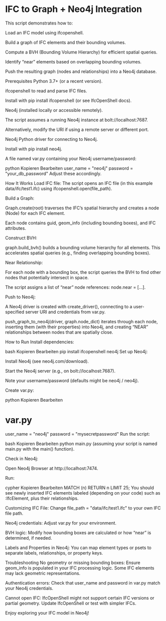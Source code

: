 
# IFC to Graph + Neo4j Integration
This script demonstrates how to:

Load an IFC model using ifcopenshell.

Build a graph of IFC elements and their bounding volumes.

Compute a BVH (Bounding Volume Hierarchy) for efficient spatial queries.

Identify “near” elements based on overlapping bounding volumes.

Push the resulting graph (nodes and relationships) into a Neo4j database.

Prerequisites
Python 3.7+ (or a recent version).

ifcopenshell to read and parse IFC files.

Install with pip install ifcopenshell (or see IfcOpenShell docs).

Neo4j (installed locally or accessible remotely).

The script assumes a running Neo4j instance at bolt://localhost:7687.

Alternatively, modify the URI if using a remote server or different port.

Neo4j Python driver for connecting to Neo4j.

Install with pip install neo4j.

A file named var.py containing your Neo4j username/password:

python
Kopieren
Bearbeiten
user_name = "neo4j"
password = "your_db_password"
Adjust these accordingly.

How It Works
Load IFC file:
The script opens an IFC file (in this example data/ifc/test1.ifc) using ifcopenshell.open(file_path).

Build a Graph:

Graph.create(root) traverses the IFC’s spatial hierarchy and creates a node (Node) for each IFC element.

Each node contains guid, geom_info (including bounding boxes), and IFC attributes.

Construct BVH:

graph.build_bvh() builds a bounding volume hierarchy for all elements. This accelerates spatial queries (e.g., finding overlapping bounding boxes).

Near Relationship:

For each node with a bounding box, the script queries the BVH to find other nodes that potentially intersect in space.

The script assigns a list of “near” node references: node.near = [...].

Push to Neo4j:

A Neo4j driver is created with create_driver(), connecting to a user-specified server URI and credentials from var.py.

push_graph_to_neo4j(driver, graph.node_dict) iterates through each node, inserting them (with their properties) into Neo4j, and creating “NEAR” relationships between nodes that are spatially close.

How to Run
Install dependencies:

bash
Kopieren
Bearbeiten
pip install ifcopenshell neo4j
Set up Neo4j:

Install Neo4j (see neo4j.com/download).

Start the Neo4j server (e.g., on bolt://localhost:7687).

Note your username/password (defaults might be neo4j / neo4j).

Create var.py:

python
Kopieren
Bearbeiten
# var.py
user_name = "neo4j"
password = "mysecretpassword"
Run the script:

bash
Kopieren
Bearbeiten
python main.py
(assuming your script is named main.py with the main() function).

Check in Neo4j:

Open Neo4j Browser at http://localhost:7474.

Run:

cypher
Kopieren
Bearbeiten
MATCH (n) RETURN n LIMIT 25;
You should see newly inserted IFC elements labeled (depending on your code) such as :IfcElement, plus their relationships.

Customizing
IFC File: Change file_path = "data/ifc/test1.ifc" to your own IFC file path.

Neo4j credentials: Adjust var.py for your environment.

BVH logic: Modify how bounding boxes are calculated or how “near” is determined, if needed.

Labels and Properties in Neo4j: You can map element types or psets to separate labels, relationships, or property keys.

Troubleshooting
No geometry or missing bounding boxes: Ensure geom_info is populated in your IFC processing logic. Some IFC elements may lack geometric representations.

Authentication errors: Check that user_name and password in var.py match your Neo4j credentials.

Cannot open IFC: IfcOpenShell might not support certain IFC versions or partial geometry. Update IfcOpenShell or test with simpler IFCs.

Enjoy exploring your IFC model in Neo4j!
